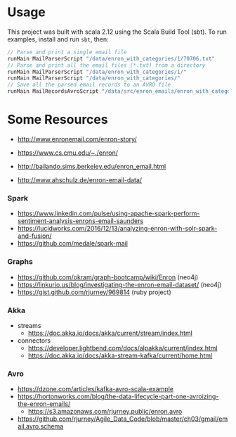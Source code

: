 
# Usage

This project was built with scala 2.12 using the Scala Build Tool (sbt).  To run examples, install and run `sbt`, then:

```scala
// Parse and print a single email file
runMain MailParserScript "/data/enron_with_categories/1/70706.txt"
// Parse and print all the email files (*.txt) from a directory
runMain MailParserScript "/data/enron_with_categories/1/"
runMain MailParserScript "/data/enron_with_categories/"
// Save all the parsed email records to an AVRO file
runMain MailRecordsAvroScript "/data/src/enron_emails/enron_with_categories"
```


# Some Resources

- http://www.enronemail.com/enron-story/

- https://www.cs.cmu.edu/~./enron/
- http://bailando.sims.berkeley.edu/enron_email.html
- http://www.ahschulz.de/enron-email-data/

### Spark

- https://www.linkedin.com/pulse/using-apache-spark-perform-sentiment-analysis-enrons-email-saunders
- https://lucidworks.com/2016/12/13/analyzing-enron-with-solr-spark-and-fusion/
- https://github.com/medale/spark-mail

### Graphs

- https://github.com/okram/graph-bootcamp/wiki/Enron (neo4j)
- https://linkurio.us/blog/investigating-the-enron-email-dataset/ (neo4j)
- https://gist.github.com/rjurney/969814 (ruby project)

### Akka

- streams
  - https://doc.akka.io/docs/akka/current/stream/index.html
- connectors
  - https://developer.lightbend.com/docs/alpakka/current/index.html
  - https://doc.akka.io/docs/akka-stream-kafka/current/home.html

### Avro

- https://dzone.com/articles/kafka-avro-scala-example
- https://hortonworks.com/blog/the-data-lifecycle-part-one-avroizing-the-enron-emails/
  - https://s3.amazonaws.com/rjurney.public/enron.avro
- https://github.com/rjurney/Agile_Data_Code/blob/master/ch03/gmail/email.avro.schema

